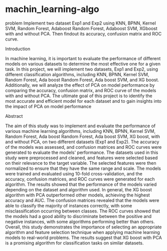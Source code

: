 # machin_learning-algo

problem
Implement two dataset Exp1 and Exp2 using KNN, BPNN, Kernel SVM, Random Forest, Adaboost Random Forest, Adaboost SVM, XGboost with and without PCA. Then findout its accuracy, confusion matrix and ROC curve.

Introduction

In machine learning, it is important to evaluate the performance of different models on various datasets to determine the most effective one for a given task. In this project, we will implement two datasets, Exp1 and Exp2, using different classification algorithms, including KNN, BPNN, Kernel SVM, Random Forest, Ada boost Random Forest, Ada boost SVM, and XG boost. Additionally, we will analyze the effect of PCA on model performance by comparing the accuracy, confusion matrix, and ROC curve of the models with and without PCA. The ultimate goal of this project is to identify the most accurate and efficient model for each dataset and to gain insights into the impact of PCA on model performance


Abstract

The aim of this study was to implement and evaluate the performance of various machine learning algorithms, including KNN, BPNN, Kernel SVM, Random Forest, Ada boost Random Forest, Ada boost SVM, XG boost, with and without PCA, on two different datasets (Exp1 and Exp2). The accuracy of the models was assessed, and confusion matrices and ROC curves were generated to evaluate the models' performance.
The datasets used in this study were preprocessed and cleaned, and features were selected based on their relevance to the target variable. The selected features were then normalized to ensure that they have the same range and scale.
The models were trained and evaluated using 10-fold cross-validation, and the accuracy, confusion matrices, and ROC curves were generated for each algorithm. The results showed that the performance of the models varied depending on the dataset and algorithm used. In general, the XG boost algorithm with PCA outperformed other models, achieving the highest accuracy and AUC.
The confusion matrices revealed that the models were able to classify the majority of instances correctly, with some misclassification occurring between classes. The ROC curves showed that the models had a good ability to discriminate between the positive and negative instances, with some algorithms performing better than others.
Overall, this study demonstrates the importance of selecting an appropriate algorithm and feature selection technique when applying machine learning models to real-world problems. The results suggest that XG boost with PCA is a promising algorithm for classification tasks on similar datasets.
